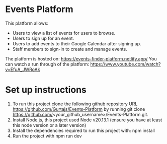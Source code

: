 # Events Platform 
This platform allows:
- Users to view a list of events for users to browse.
- Users to sign up for an event.
- Users to add events to their Google Calendar after signing up.
- Staff members to sign-in to create and manage events.

The platform is hosted on: https://events-finder-platform.netlify.app/
You can watch a run through of the platform: https://www.youtube.com/watch?v=EfuA_JWRoAk

# Set up instructions
1. To run this project clone the following github repository URL https://github.com/Gurtajs/Events-Platform by running git clone https://github.com/<your_github_username>/Events-Platform.git.
2. Install Node.js, this project used Node v20.13.1 (ensure you have at least this node version or a later version)
3. Install the dependencies required to run this project with: npm install
4. Run the project with npm run dev

